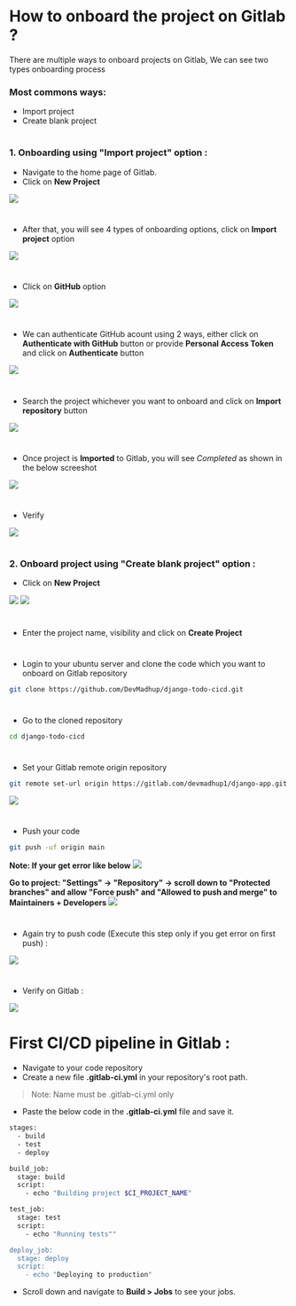 # How to onboard the project on Gitlab ?
There are multiple ways to onboard projects on Gitlab, We can see two types onboarding process

### Most commons ways:
- Import project
- Create blank project

#
### 1. Onboarding using "Import project" option :
- Navigate to the home page of Gitlab.
- Click on <b>New Project</b>
<img src="https://github.com/DevMadhup/GitLab-Zero-to-Hero/blob/main/Assets/New-proj.png" />

#
- After that, you will see 4 types of onboarding options, click on <b>Import project</b> option
<img src="https://github.com/DevMadhup/GitLab-Zero-to-Hero/blob/main/Assets/Import-project.png" />

#
- Click on <b>GitHub</b> option
<img src="https://github.com/DevMadhup/GitLab-Zero-to-Hero/blob/main/Assets/Import-GitHub.png" />

#
- We can authenticate GitHub acount using 2 ways, either click on <b>Authenticate with GitHub</b> button or provide <b>Personal Access Token</b> and click on <b>Authenticate</b> button
<img src="https://github.com/DevMadhup/GitLab-Zero-to-Hero/blob/main/Assets/Gitlab-PAT.png" />

#
- Search the project whichever you want to onboard and click on <b>Import repository</b> button
<img src="https://github.com/DevMadhup/GitLab-Zero-to-Hero/blob/main/Assets/GItlab-node.png" />

#
- Once project is <b>Imported</b> to Gitlab, you will see <i>Completed</i> as shown in the below screeshot
<img src="https://github.com/DevMadhup/GitLab-Zero-to-Hero/blob/main/Assets/Gitlab-nodeimp-complete.png" />

#
- Verify
<img src="https://github.com/DevMadhup/GitLab-Zero-to-Hero/blob/main/Assets/gitlab-importVerify.png" />

#
### 2. Onboard project using "Create blank project" option :
- Click on <b>New Project</b>
<img src="https://github.com/DevMadhup/GitLab-Zero-to-Hero/blob/main/Assets/New-proj.png" />

<img src="https://github.com/DevMadhup/GitLab-Zero-to-Hero/blob/main/Assets/Blank-proj.png" />

#
- Enter the project name, visibility and click on <b>Create Project</b>

#
- Login to your ubuntu server and clone the code which you want to onboard on Gitlab repository
```bash
git clone https://github.com/DevMadhup/django-todo-cicd.git
```

#
- Go to the cloned repository
```bash
cd django-todo-cicd
```

#
- Set your Gitlab remote origin repository
```bash
git remote set-url origin https://gitlab.com/devmadhup1/django-app.git
```
<img src="https://github.com/DevMadhup/GitLab-Zero-to-Hero/blob/main/Assets/gitlab-seturl.png" />

#
- Push your code
```bash
git push -uf origin main
```
<b>Note: If your get error like below</b>
<img src="https://github.com/DevMadhup/GitLab-Zero-to-Hero/blob/main/Assets/Gitlab-pusherror.png"/>

<b>Go to project: "Settings" → "Repository" → scroll down to "Protected branches" and allow "Force push" and "Allowed to push and merge" to Maintainers + Developers</b>
<img src="https://github.com/DevMadhup/GitLab-Zero-to-Hero/blob/main/Assets/gitlab-protectedBranch.png"/>

#
- Again try to push code (Execute this step only if you get error on first push) :
<img src="https://github.com/DevMadhup/GitLab-Zero-to-Hero/blob/main/Assets/Code-pushed-Gitlab.png"/>

#
- Verify on Gitlab :
<img src="https://github.com/DevMadhup/GitLab-Zero-to-Hero/blob/main/Assets/Verify-BlankCodePush-Gitlab.png"/>

#
# First CI/CD pipeline in Gitlab :

- Navigate to your code repository
- Create a new file <b>.gitlab-ci.yml</b> in your repository's root path.
> Note: Name must be .gitlab-ci.yml only
- Paste the below code in the <b>.gitlab-ci.yml</b> file and save it.
```bash
stages:
  - build
  - test
  - deploy

build_job:
  stage: build
  script:
    - echo "Building project $CI_PROJECT_NAME"

test_job:
  stage: test
  script:
    - echo "Running tests""

deploy_job:
  stage: deploy
  script:
    - echo "Deploying to production"
```
- Scroll down and navigate to <b>Build > Jobs</b> to see your jobs.
